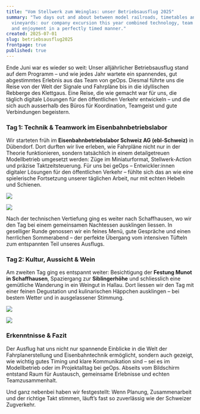 ```yaml
---
title: "Vom Stellwerk zum Weinglas: unser Betriebsausflug 2025"
summary: "Two days out and about between model railroads, timetables and
  vineyards: our company excursion this year combined technology, team spirit
  and enjoyment in a perfectly timed manner."
created: 2025-07-01
slug: betriebsausflug2025
frontpage: true
published: true
---
```

E﻿nde Juni war es wieder so weit: Unser alljährlicher Betriebsausflug stand auf dem Programm – und wie jedes Jahr wartete ein spannendes, gut abgestimmtes Erlebnis aus das Team von geOps. Diesmal führte uns die Reise von der Welt der Signale und Fahrpläne bis in die idyllischen Rebberge des Klettgaus. Eine Reise, die wie gemacht war für uns, die täglich digitale Lösungen für den öffentlichen Verkehr entwickeln – und die sich auch ausserhalb des Büros für Koordination, Teamgeist und gute Verbindungen begeistern.

### Tag 1: Technik & Teamwork im Eisenbahnbetriebslabor

Wir starteten früh im **Eisenbahnbetriebslabor Schweiz AG (ebl-Schweiz)** in Dübendorf. Dort durften wir live erleben, wie Fahrpläne nicht nur in der Theorie funktionieren, sondern tatsächlich in einem detailgetreuen Modellbetrieb umgesetzt werden: Züge im Miniaturformat, Stellwerk-Action und präzise Taktzeitsteuerung. Für uns bei geOps – Entwickler:innen digitaler Lösungen für den öffentlichen Verkehr – fühlte sich das an wie eine spielerische Fortsetzung unserer täglichen Arbeit, nur mit echten Hebeln und Schienen. 

![](/images/blog/from-signal-box-to-wine-glass-our-company-excursion-in-2025/image00025.jpeg)

![](/images/blog/from-signal-box-to-wine-glass-our-company-excursion-in-2025/image00016.jpeg)

Nach der technischen Vertiefung ging es weiter nach Schaffhausen, wo wir den Tag bei einem gemeinsamen Nachtessen ausklingen liessen. In geselliger Runde genossen wir ein feines Menü, gute Gespräche und einen herrlichen Sommerabend – der perfekte Übergang vom intensiven Tüfteln zum entspannten Teil unseres Ausflugs.

### Tag 2: Kultur, Aussicht & Wein

Am zweiten Tag ging es entspannt weiter: Besichtigung der **Festung Munot in Schaffhausen**, Spaziergang zur **Siblingerhöhe** und schliesslich eine gemütliche Wanderung in ein Weingut in Hallau. Dort liessen wir den Tag mit einer feinen Degustation und kulinarischen Häppchen ausklingen – bei bestem Wetter und in ausgelassener Stimmung.

![](/images/blog/from-signal-box-to-wine-glass-our-company-excursion-in-2025/image00050.jpeg)

![](/images/blog/from-signal-box-to-wine-glass-our-company-excursion-in-2025/image00053.jpeg)

### Erkenntnisse & Fazit

Der Ausflug hat uns nicht nur spannende Einblicke in die Welt der Fahrplanerstellung und Eisenbahntechnik ermöglicht, sondern auch gezeigt, wie wichtig gutes Timing und klare Kommunikation sind – sei es im Modellbetrieb oder im Projektalltag bei geOps. Abseits vom Bildschirm entstand Raum für Austausch, gemeinsame Erlebnisse und echten Teamzusammenhalt.

Und ganz nebenbei haben wir festgestellt: Wenn Planung, Zusammenarbeit und der richtige Takt stimmen, läuft’s  fast so zuverlässig wie der Schweizer Zugverkehr.